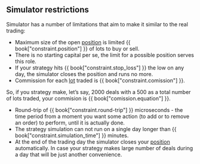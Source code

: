 ## Simulator restrictions

Simulator has a number of limitations that aim to make it similar to the real trading:

- Maximum size of the open [position](/terms.md#position) is limited {{ book["constraint.position"] }} of lots to buy or sell.
- There is no starting capital per se, the limit for a possible position serves this role.
- If your strategy hits {{ book["constraint.stop_loss"] }} the low on any day, the simulator closes the position and runs no more.
- Commission for each [lot](/terms.md#lot) traded is {{ book["constraint.comission"] }}.

So, if you strategy make, let’s say, 2000 deals with a 500 as a total number of lots traded, your commision is {{ book["comission.equation"] }}.
- Round-trip of {{ book["constraint.round-trip"] }} microseconds - the time period from a moment you want some action (to add or to remove an order) to perform, until it is actually done.
- The strategy simulation can not run on a single day longer than {{ book["constraint.simulation_time"] }} minutes.
- At the end of the trading day the simulator closes your [position](/terms.md#position) automatically.
In case your strategy makes large number of deals during a day that will be just another convenience.


